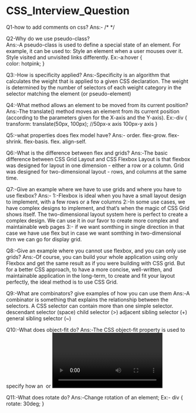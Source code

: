 # CSS_Interview_Question

Q1-how to add comments on css?
Ans:- /*   */

Q2-Why do we use pseudo-class?   
Ans:-A pseudo-class is used to define a special state of an element. For example, it can be used to: Style an element when a user mouses over it. Style visited and unvisited links differently.
Ex:-a:hover {                
  color: hotpink;
}

Q3:-How is specificity applied?
Ans:-Specificity is an algorithm that calculates the weight that is applied to a given CSS declaration. The weight is determined by the number of selectors of each weight category in the selector matching the element (or pseudo-element)

Q4:-What method allows an element to be moved from its current position?
Ans:-The translate() method moves an element from its current position (according to the parameters given for the X-axis and the Y-axis).
Ex:-div {
  transform: translate(50px, 100px);  //50px-x axis 100px-y axis
}

Q5:-what properties does flex model have?
Ans:-
      order.
      flex-grow.
      flex-shrink.
      flex-basis.
      flex.
      align-self.

Q6:-What is the difference between flex and grids?
Ans:-The basic difference between CSS Grid Layout and CSS Flexbox Layout is that flexbox was designed for layout in one dimension - either a row or a column. Grid was designed for two-dimensional layout - rows, and columns at the same time.

Q7:-Give an example where we have to use grids and where you have to use flexbox?
Ans:-
       1:-Flexbox is ideal when you have a small layout design to implement, with a few rows or a few columns
       2:-In some use cases, we have complex designs to implement, and that’s when the magic of CSS Grid shows itself. The two-dimensional layout system here is perfect to create a complex design. We can use it in our favor to create more complex and maintainable web pages
       3:- if we want somthing in single direction in that case we have use flex but in case we want somthing in two-dimensional thrn we can go for display grid.

Q8:-Give an example where you cannot use flexbox, and you can only use grids?
Ans:-Of course, you can build your whole application using only Flexbox and get the same result as if you were building with CSS grid. But for a better CSS approach, to have a more concise, well-written, and maintainable application in the long-term, to create and fit your layout perfectly, the ideal method is to use CSS Grid.

Q9:-What are combinators? give examples of how you can use them
Ans:-A combinator is something that explains the relationship between the selectors. A CSS selector can contain more than one simple selector.
      descendant selector (space)
      child selector (>)
      adjacent sibling selector (+)
      general sibling selector (~)

Q10:-What does object-fit do?
Ans:-The CSS object-fit property is used to specify how an <img> or <video> should be resized to fit its container.
Ex:-//object-fit: cover,//object-fit: fill,//object-fit: contain.//object-fit: none;

Q11:-What does rotate do?
Ans:-Change rotation of an element;
Ex:-    div {
              rotate: 30deg;
            }
